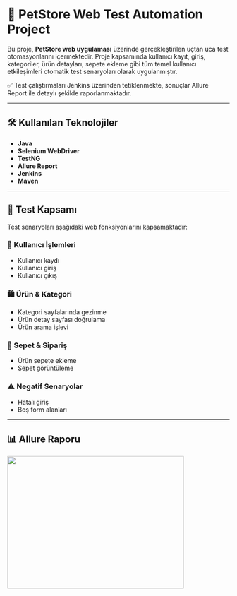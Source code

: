 # 🐾 PetStore Web Test Automation Project

Bu proje, **PetStore web uygulaması** üzerinde gerçekleştirilen uçtan uca test otomasyonlarını içermektedir. Proje kapsamında kullanıcı kayıt, giriş, kategoriler, ürün detayları, sepete ekleme gibi tüm temel kullanıcı etkileşimleri otomatik test senaryoları olarak uygulanmıştır.

✅ Test çalıştırmaları Jenkins üzerinden tetiklenmekte, sonuçlar Allure Report ile detaylı şekilde raporlanmaktadır.

---

## 🛠️ Kullanılan Teknolojiler

- **Java**
- **Selenium WebDriver**
- **TestNG**
- **Allure Report**
- **Jenkins**
- **Maven**

---

## 🧪 Test Kapsamı

Test senaryoları aşağıdaki web fonksiyonlarını kapsamaktadır:

### 👤 Kullanıcı İşlemleri
- Kullanıcı kaydı
- Kullanıcı giriş
- Kullanıcı çıkış

### 🛍️ Ürün & Kategori
- Kategori sayfalarında gezinme
- Ürün detay sayfası doğrulama
- Ürün arama işlevi

### 🛒 Sepet & Sipariş
- Ürün sepete ekleme
- Sepet görüntüleme

### ⚠️ Negatif Senaryolar
- Hatalı giriş
- Boş form alanları

---

## 📊 Allure Raporu

<img src="https://i.imgur.com/MBiyvhk.png" width="400" height="300" />

